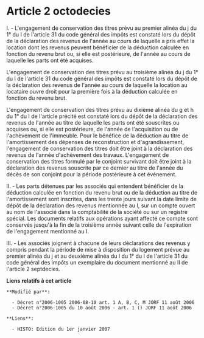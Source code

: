 # Article 2 octodecies

I. - L'engagement de conservation des titres prévu au premier alinéa du j du 1° du I de l'article 31 du code général des
impôts est constaté lors du dépôt de la déclaration des revenus de l'année au cours de laquelle a pris effet la location dont
les revenus peuvent bénéficier de la déduction calculée en fonction du revenu brut ou, si elle est postérieure, de l'année au
cours de laquelle les parts ont été acquises.

L'engagement de conservation des titres prévu au troisième alinéa du j du 1° du I de l'article 31 du code général des impôts
est constaté lors du dépôt de la déclaration des revenus de l'année au cours de laquelle la location au locataire ouvre droit
pour la première fois à la déduction calculée en fonction du revenu brut.

L'engagement de conservation des titres prévu au dixième alinéa du g et h du 1° du I de l'article précité est constaté lors
du dépôt de la déclaration des revenus de l'année au titre de laquelle les parts ont été souscrites ou acquises ou, si elle
est postérieure, de l'année de l'acquisition ou de l'achèvement de l'immeuble. Pour le bénéfice de la déduction au titre de
l'amortissement des dépenses de reconstruction et d'agrandissement, l'engagement de conservation des titres doit être joint à
la déclaration des revenus de l'année d'achèvement des travaux. L'engagement de conservation des titres formulé par le
conjoint survivant doit être joint à la déclaration des revenus souscrite par ce dernier au titre de l'année du décès de son
conjoint pour la période postérieure à cet événement.

II. - Les parts détenues par les associés qui entendent bénéficier de la déduction calculée en fonction du revenu brut ou de
la déduction au titre de l'amortissement sont inscrites, dans les trente jours suivant la date limite de dépôt de la
déclaration des revenus mentionnée au I, sur un compte ouvert au nom de l'associé dans la comptabilité de la société ou sur
un registre spécial. Les documents relatifs aux opérations ayant affecté ce compte sont conservés jusqu'à la fin de la
troisième année suivant celle de l'expiration de l'engagement mentionné au I.

III. - Les associés joignent à chacune de leurs déclarations des revenus y compris pendant la période de mise à disposition
du logement prévue au premier alinéa du j et au deuxième alinéa du l du 1° du I de l'article 31 du code général des impôts un
exemplaire du document mentionné au II de l'article 2 septdecies.

**Liens relatifs à cet article**

	**Modifié par**:

	  - Décret n°2006-1005 2006-08-10 art. 1 A, B, C, M JORF 11 août 2006
	  - Décret n°2006-1005 du 10 août 2006 - art. 1 () JORF 11 août 2006

	**Liens**:

	  - HISTO: Edition du 1er janvier 2007
